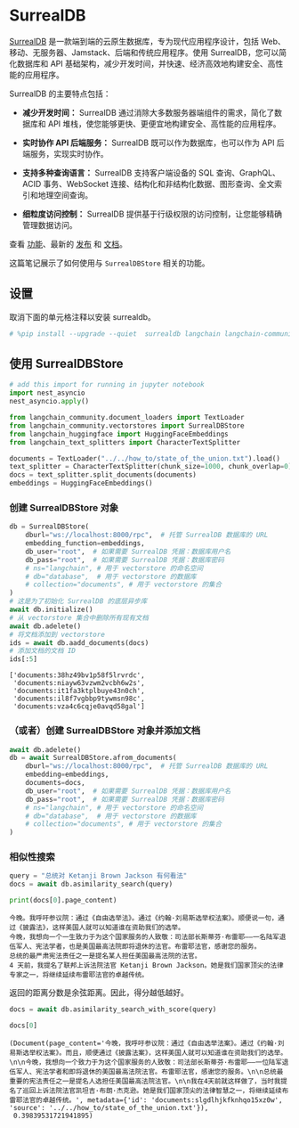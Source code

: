# SurrealDB

[SurrealDB](https://surrealdb.com/) 是一款端到端的云原生数据库，专为现代应用程序设计，包括 Web、移动、无服务器、Jamstack、后端和传统应用程序。使用 SurrealDB，您可以简化数据库和 API 基础架构，减少开发时间，并快速、经济高效地构建安全、高性能的应用程序。

SurrealDB 的主要特点包括：

- **减少开发时间：** SurrealDB 通过消除大多数服务器端组件的需求，简化了数据库和 API 堆栈，使您能够更快、更便宜地构建安全、高性能的应用程序。

- **实时协作 API 后端服务：** SurrealDB 既可以作为数据库，也可以作为 API 后端服务，实现实时协作。

- **支持多种查询语言：** SurrealDB 支持客户端设备的 SQL 查询、GraphQL、ACID 事务、WebSocket 连接、结构化和非结构化数据、图形查询、全文索引和地理空间查询。

- **细粒度访问控制：** SurrealDB 提供基于行级权限的访问控制，让您能够精确管理数据访问。

查看 [功能](https://surrealdb.com/features)、最新的 [发布](https://surrealdb.com/releases) 和 [文档](https://surrealdb.com/docs)。

这篇笔记展示了如何使用与 `SurrealDBStore` 相关的功能。

## 设置

取消下面的单元格注释以安装 surrealdb。

```python
# %pip install --upgrade --quiet  surrealdb langchain langchain-community
```

## 使用 SurrealDBStore

```python
# add this import for running in jupyter notebook
import nest_asyncio
nest_asyncio.apply()
```

```python
from langchain_community.document_loaders import TextLoader
from langchain_community.vectorstores import SurrealDBStore
from langchain_huggingface import HuggingFaceEmbeddings
from langchain_text_splitters import CharacterTextSplitter
```

```python
documents = TextLoader("../../how_to/state_of_the_union.txt").load()
text_splitter = CharacterTextSplitter(chunk_size=1000, chunk_overlap=0)
docs = text_splitter.split_documents(documents)
embeddings = HuggingFaceEmbeddings()
```

### 创建 SurrealDBStore 对象

```python
db = SurrealDBStore(
    dburl="ws://localhost:8000/rpc",  # 托管 SurrealDB 数据库的 URL
    embedding_function=embeddings,
    db_user="root",  # 如果需要 SurrealDB 凭据：数据库用户名
    db_pass="root",  # 如果需要 SurrealDB 凭据：数据库密码
    # ns="langchain", # 用于 vectorstore 的命名空间
    # db="database",  # 用于 vectorstore 的数据库
    # collection="documents", # 用于 vectorstore 的集合
)
# 这是为了初始化 SurrealDB 的底层异步库
await db.initialize()
# 从 vectorstore 集合中删除所有现有文档
await db.adelete()
# 将文档添加到 vectorstore
ids = await db.aadd_documents(docs)
# 添加文档的文档 ID
ids[:5]
```

```output
['documents:38hz49bv1p58f5lrvrdc',
 'documents:niayw63vzwm2vcbh6w2s',
 'documents:it1fa3ktplbuye43n0ch',
 'documents:il8f7vgbbp9tywmsn98c',
 'documents:vza4c6cqje0avqd58gal']
```

### （或者）创建 SurrealDBStore 对象并添加文档

```python
await db.adelete()
db = await SurrealDBStore.afrom_documents(
    dburl="ws://localhost:8000/rpc",  # 托管 SurrealDB 数据库的 URL
    embedding=embeddings,
    documents=docs,
    db_user="root",  # 如果需要 SurrealDB 凭据：数据库用户名
    db_pass="root",  # 如果需要 SurrealDB 凭据：数据库密码
    # ns="langchain", # 用于 vectorstore 的命名空间
    # db="database",  # 用于 vectorstore 的数据库
    # collection="documents", # 用于 vectorstore 的集合
)
```

### 相似性搜索

```python
query = "总统对 Ketanji Brown Jackson 有何看法"
docs = await db.asimilarity_search(query)
```

```python
print(docs[0].page_content)
```

```output
今晚。我呼吁参议院：通过《自由选举法》。通过《约翰·刘易斯选举权法案》。顺便说一句，通过《披露法》，这样美国人就可以知道谁在资助我们的选举。
今晚，我想向一个一生致力于为这个国家服务的人致敬：司法部长斯蒂芬·布雷耶——一名陆军退伍军人、宪法学者，也是美国最高法院即将退休的法官。布雷耶法官，感谢您的服务。
总统的最严肃宪法责任之一是提名某人担任美国最高法院的法官。
4 天前，我提名了联邦上诉法院法官 Ketanji Brown Jackson。她是我们国家顶尖的法律专家之一，将继续延续布雷耶法官的卓越传统。
```

返回的距离分数是余弦距离。因此，得分越低越好。

```python
docs = await db.asimilarity_search_with_score(query)
```

```python
docs[0]
```

```output
(Document(page_content='今晚，我呼吁参议院：通过《自由选举法案》。通过《约翰·刘易斯选举权法案》。而且，顺便通过《披露法案》，这样美国人就可以知道谁在资助我们的选举。\n\n今晚，我想向一个致力于为这个国家服务的人致敬：司法部长斯蒂芬·布雷耶——一位陆军退伍军人、宪法学者和即将退休的美国最高法院法官。布雷耶法官，感谢您的服务。\n\n总统最重要的宪法责任之一是提名人选担任美国最高法院法官。\n\n我在4天前就这样做了，当时我提名了巡回上诉法院法官凯坦吉·布朗·杰克逊。她是我们国家顶尖的法律智慧之一，将继续延续布雷耶法官的卓越传统。', metadata={'id': 'documents:slgdlhjkfknhqo15xz0w', 'source': '../../how_to/state_of_the_union.txt'}),
 0.39839531721941895)
```

